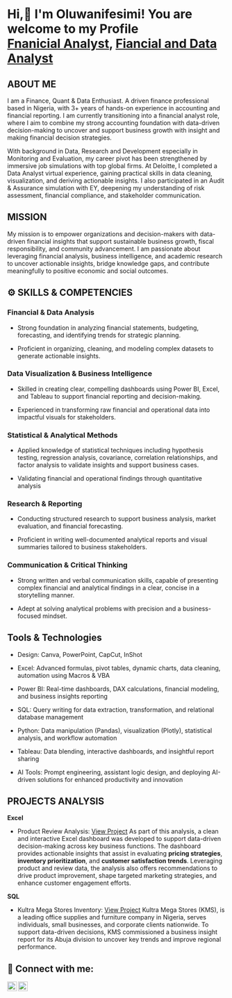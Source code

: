 <h1>Hi,👋 I'm Oluwanifesimi! You are welcome to my Profile
<br/><a href= "https://github.com/Oluwanifesimi-simi">Fnanicial Analyst</a>, <a href="https://www.linkedin.com/in/oyinlola-oladeji-430108294/">Fiancial and Data Analyst</a></h1> 

## ABOUT ME
I am a Finance, Quant & Data Enthusiast.
A driven finance professional based in Nigeria, with 3+ years of hands-on experience in accounting and financial reporting. I am currently transitioning into a financial analyst role, where I aim to combine my strong accounting foundation with data-driven decision-making to uncover and support business growth with insight and making financial decision strategies.

With background in Data, Research and Development especially in Monitoring and Evaluation, my career pivot has been strengthened by immersive job simulations with top global firms. At Deloitte, I completed a Data Analyst virtual experience, gaining practical skills in data cleaning, visualization, and deriving actionable insights. I also participated in an Audit & Assurance simulation with EY, deepening my understanding of risk assessment, financial compliance, and stakeholder communication.

## MISSION 
My mission is to empower organizations and decision-makers with data-driven financial insights that support sustainable business growth, fiscal responsibility, and community advancement. I am passionate about leveraging financial analysis, business intelligence, and academic research to uncover actionable insights, bridge knowledge gaps, and contribute meaningfully to positive economic and social outcomes.

## ⚙️ SKILLS & COMPETENCIES 
### Financial & Data Analysis

- Strong foundation in analyzing financial statements, budgeting, forecasting, and identifying trends for strategic planning.

- Proficient in organizing, cleaning, and modeling complex datasets to generate actionable insights.

### Data Visualization & Business Intelligence

- Skilled in creating clear, compelling dashboards using Power BI, Excel, and Tableau to support financial reporting and decision-making.

- Experienced in transforming raw financial and operational data into impactful visuals for stakeholders.

### Statistical & Analytical Methods

- Applied knowledge of statistical techniques including hypothesis testing, regression analysis, covariance, correlation relationships, and factor analysis to validate insights and support business cases.
  
- Validating financial and operational findings through quantitative analysis

### Research & Reporting

- Conducting structured research to support business analysis, market evaluation, and financial forecasting.

- Proficient in writing well-documented analytical reports and visual summaries tailored to business stakeholders.

### Communication & Critical Thinking

- Strong written and verbal communication skills, capable of presenting complex financial and analytical findings in a clear, concise in a storytelling  manner.

- Adept at solving analytical problems with precision and a business-focused mindset.

 ## Tools & Technologies
- Design: Canva, PowerPoint, CapCut, InShot

- Excel: Advanced formulas, pivot tables, dynamic charts, data cleaning, automation using Macros & VBA

- Power BI: Real-time dashboards, DAX calculations, financial modeling, and business insights reporting

- SQL: Query writing for data extraction, transformation, and relational database management

- Python: Data manipulation (Pandas), visualization (Plotly), statistical analysis, and workflow automation

- Tableau: Data blending, interactive dashboards, and insightful report sharing

- AI Tools: Prompt engineering, assistant logic design, and deploying AI-driven solutions for enhanced productivity and innovation

## PROJECTS ANALYSIS 
**Excel**
- Product Review Analysis: [View Project](https://github.com/Oluwanifesimi-simi/Amazon-Product-Review-Analysis) As part of this analysis, a clean and interactive Excel dashboard was developed to support data-driven decision-making across key business functions. The dashboard provides actionable insights that assist in evaluating **pricing strategies**, **inventory prioritization**, and **customer satisfaction trends**. Leveraging product and review data, the analysis also offers recommendations to drive product improvement, shape targeted marketing strategies, and enhance customer engagement efforts.

**SQL**
- Kultra Mega Stores Inventory: [View Project](https://github.com/Oluwanifesimi-simi/DSA-capstone-project-SQL) Kultra Mega Stores (KMS), is a leading office supplies and furniture company in Nigeria, serves individuals, small businesses, and corporate clients nationwide. To support data-driven decisions, KMS commissioned a business insight report for its Abuja division to uncover key trends and improve regional performance.







<h2> 🤳 Connect with me:</h2>


[<img align="left" alt="Oluwanifesimi-simi | LinkedIn" width="22px" src="https://cdn.jsdelivr.net/npm/simple-icons@v3/icons/linkedin.svg" />][linkedin] 
[<img align="left" alt="Oluwanifesimi-simi | Instagram" width="22px" src="https://cdn.jsdelivr.net/npm/simple-icons@v3/icons/instagram.svg" />][instagram]


[instagram]: https://www.instagram.com/oluwanifesimioladeji/
[linkedin]: https://linkedin.com/in/oyinlola-oladeji-430108294

